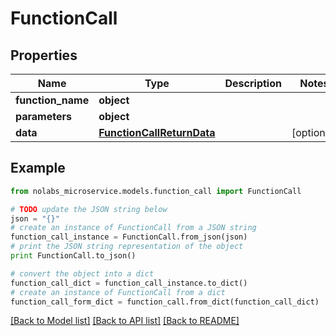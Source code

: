 # FunctionCall


## Properties

Name | Type | Description | Notes
------------ | ------------- | ------------- | -------------
**function_name** | **object** |  | 
**parameters** | **object** |  | 
**data** | [**FunctionCallReturnData**](FunctionCallReturnData.md) |  | [optional] 

## Example

```python
from nolabs_microservice.models.function_call import FunctionCall

# TODO update the JSON string below
json = "{}"
# create an instance of FunctionCall from a JSON string
function_call_instance = FunctionCall.from_json(json)
# print the JSON string representation of the object
print FunctionCall.to_json()

# convert the object into a dict
function_call_dict = function_call_instance.to_dict()
# create an instance of FunctionCall from a dict
function_call_form_dict = function_call.from_dict(function_call_dict)
```
[[Back to Model list]](../README.md#documentation-for-models) [[Back to API list]](../README.md#documentation-for-api-endpoints) [[Back to README]](../README.md)


